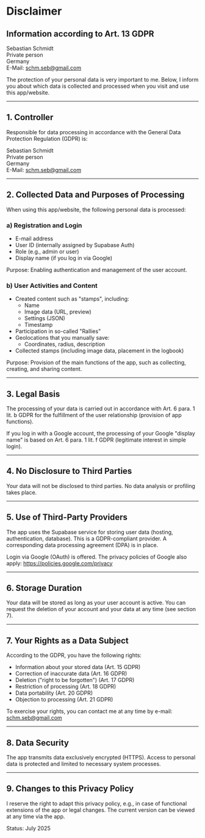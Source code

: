 # Disclaimer

## Information according to Art. 13 GDPR

Sebastian Schmidt  
Private person  
Germany  
E-Mail: schm.seb@gmail.com

The protection of your personal data is very important to me. Below, I inform you about which data is collected and processed when you visit and use this app/website.

---

## 1. Controller

Responsible for data processing in accordance with the General Data Protection Regulation (GDPR) is:

Sebastian Schmidt  
Private person  
Germany  
E-Mail: schm.seb@gmail.com

---

## 2. Collected Data and Purposes of Processing

When using this app/website, the following personal data is processed:

### a) Registration and Login

- E-mail address
- User ID (internally assigned by Supabase Auth)
- Role (e.g., admin or user)
- Display name (if you log in via Google)

Purpose: Enabling authentication and management of the user account.

### b) User Activities and Content

- Created content such as "stamps", including:
  - Name
  - Image data (URL, preview)
  - Settings (JSON)
  - Timestamp
- Participation in so-called "Rallies"
- Geolocations that you manually save:
  - Coordinates, radius, description
- Collected stamps (including image data, placement in the logbook)

Purpose: Provision of the main functions of the app, such as collecting, creating, and sharing content.

---

## 3. Legal Basis

The processing of your data is carried out in accordance with Art. 6 para. 1 lit. b GDPR for the fulfillment of the user relationship (provision of app functions).

If you log in with a Google account, the processing of your Google "display name" is based on Art. 6 para. 1 lit. f GDPR (legitimate interest in simple login).

---

## 4. No Disclosure to Third Parties

Your data will not be disclosed to third parties. No data analysis or profiling takes place.

---

## 5. Use of Third-Party Providers

The app uses the Supabase service for storing user data (hosting, authentication, database). This is a GDPR-compliant provider. A corresponding data processing agreement (DPA) is in place.

Login via Google (OAuth) is offered. The privacy policies of Google also apply:
https://policies.google.com/privacy

---

## 6. Storage Duration

Your data will be stored as long as your user account is active. You can request the deletion of your account and your data at any time (see section 7).

---

## 7. Your Rights as a Data Subject

According to the GDPR, you have the following rights:

- Information about your stored data (Art. 15 GDPR)
- Correction of inaccurate data (Art. 16 GDPR)
- Deletion ("right to be forgotten") (Art. 17 GDPR)
- Restriction of processing (Art. 18 GDPR)
- Data portability (Art. 20 GDPR)
- Objection to processing (Art. 21 GDPR)

To exercise your rights, you can contact me at any time by e-mail:
schm.seb@gmail.com

---

## 8. Data Security

The app transmits data exclusively encrypted (HTTPS). Access to personal data is protected and limited to necessary system processes.

---

## 9. Changes to this Privacy Policy

I reserve the right to adapt this privacy policy, e.g., in case of functional extensions of the app or legal changes. The current version can be viewed at any time via the app.

Status: July 2025
